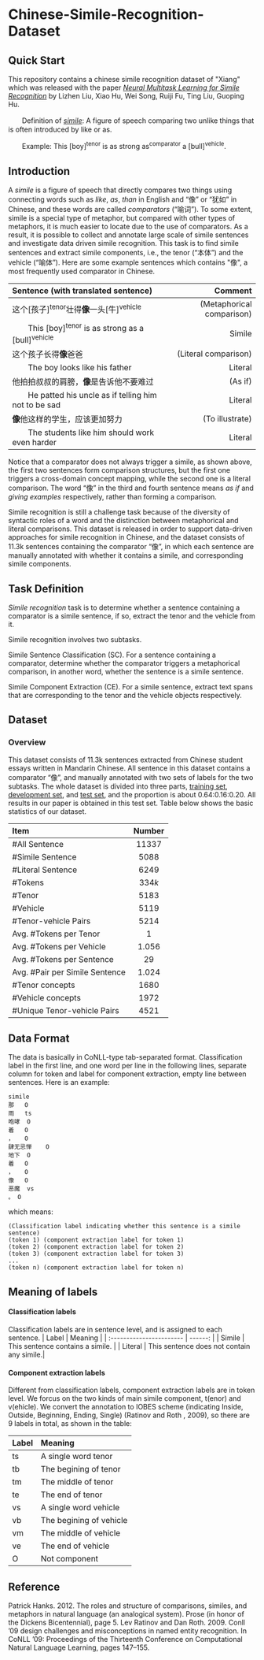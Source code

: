 # Chinese-Simile-Recognition-Dataset

## Quick Start
This repository contains a chinese simile recognition dataset of "Xiang" which was released with the paper [*Neural Multitask Learning for Simile Recognition*](http://aclweb.org/anthology/D18-1183) by Lizhen Liu, Xiao Hu, Wei Song, Ruiji Fu, Ting Liu, Guoping Hu.

　　Definition of [*simile*](https://www.merriam-webster.com/dictionary/simile): A figure of speech comparing two unlike things that is often introduced by like or as.

　　Example: This [boy]<sup>tenor</sup> is as strong as<sup>comparator</sup> a [bull]<sup>vehicle</sup>.

## Introduction
A *simile* is a figure of speech that directly compares two things using connecting words such as *like*, *as*, *than* in English and
“像” or “犹如” in Chinese, and these words are called *comparators* (“喻词”). To some extent, simile is a special type of metaphor, but compared with other types of metaphors, it is much easier to locate due to the use of comparators. As a result, it is possible to collect and annotate large scale of simile sentences and investigate data driven simile recognition. This task is to find simile sentences and extract simile components, i.e., the tenor (“本体”) and the vehicle (“喻体”). Here are some example sentences which contains "像", a most frequently used comparator in Chinese.

| Sentence (with translated sentence) | Comment |
| :----------------------- | ------: |
| 这个[孩子]<sup>tenor</sup>壮得**像**一头[牛]<sup>vehicle</sup> | (Metaphorical comparison) |
| 　　This [boy]<sup>tenor</sup> is as strong as a [bull]<sup>vehicle</sup> | Simile |
| 这个孩子长得**像**爸爸 | (Literal comparison) |
| 　　The boy looks like his father | Literal |
| 他拍拍叔叔的肩膀，**像**是告诉他不要难过 | (As if) |
| 　　He patted his uncle as if telling him not to be sad | Literal |
| **像**他这样的学生，应该更加努力 | (To illustrate) |
| 　　The students like him should work even harder | Literal |

Notice that a comparator does not always trigger a simile, as shown above, the first two sentences form comparison structures, but the first one triggers a cross-domain concept mapping, while the second one is a literal comparison. The word “像” in the third and fourth sentence means *as if* and *giving examples* respectively, rather than forming a comparison.

Simile recognition is still a challenge task because of the diversity of syntactic roles of a word and the distinction between metaphorical and literal comparisons. This dataset is released in order to support data-driven approaches for simile recognition in Chinese, and the dataset consists of 11.3k sentences containing the comparator “像”, in which each sentence are manually annotated with whether it contains a simile, and corresponding simile components.

## Task Definition
*Simile recognition* task is to determine whether a sentence containing a comparator is a simile sentence, if so, extract the tenor and the vehicle from it.

Simile recognition involves two subtasks.

Simile Sentence Classification (SC). For a sentence containing a comparator, determine whether the comparator triggers a metaphorical comparison, in another word, whether the sentence is a simile sentence.

Simile Component Extraction (CE). For a simile sentence, extract text spans that are corresponding to the tenor and the vehicle objects respectively.

## Dataset
### Overview
This dataset consists of 11.3k sentences extracted from Chinese student essays written in Mandarin Chinese. All sentence in this dataset contains a comparator “像”, and manually annotated with two sets of labels for the two subtasks. The whole dataset is divided into three parts, [training set](https://github.com/lingershaw/Chinese-Simile-Recognition-Dataset/blob/master/Chinese-Simile-Recognition-Dataset-Train.csv), [development set](https://github.com/lingershaw/Chinese-Simile-Recognition-Dataset/blob/master/Chinese-Simile-Recognition-Dataset-Dev.csv), and [test set](https://github.com/lingershaw/Chinese-Simile-Recognition-Dataset/blob/master/Chinese-Simile-Recognition-Dataset-Test.csv), and the proportion is about 0.64:0.16:0.20. All results in our paper is obtained in this test set. Table below shows the basic statistics of our dataset.

| Item | Number |
| :----------------------- | :------: |
|\#All Sentence | 11337  |
|\#Simile Sentence | 5088  |
|\#Literal Sentence | 6249 |
|\#Tokens | 334*k* |
|\#Tenor | 5183 |
|\#Vehicle | 5119 |
|\#Tenor-vehicle Pairs | 5214 |
|Avg. \#Tokens per Tenor | 1 |
|Avg. \#Tokens per Vehicle | 1.056 |
|Avg. \#Tokens per Sentence | 29 |
|Avg. \#Pair per Simile Sentence | 1.024 |
|\#Tenor concepts | 1680 |
|\#Vehicle concepts | 1972 |
|\#Unique Tenor-vehicle Pairs | 4521 |

## Data Format
The data is basically in CoNLL-type tab-separated format. Classification label in the first line, and one word per line in the following lines, separate column for token and label for component extraction, empty line between sentences. Here is an example:

    simile
    那	O
    雨	ts
    咆哮	O
    着	O
    ，	O
    肆无忌惮	O
    地下	O
    着	O
    ，	O
    像	O
    恶魔	vs
    。 O
    

which means:

    (Classification label indicating whether this sentence is a simile sentence)
    (token 1) (component extraction label for token 1)
    (token 2) (component extraction label for token 2)
    (token 3) (component extraction label for token 3)
    ...
    (token n) (component extraction label for token n)

## Meaning of labels
#### Classification labels
Classification labels are in sentence level, and is assigned to each sentence.
| Label | Meaning |
| :----------------------- | ------: |
| Simile | This sentence contains a simile. |
| Literal | This sentence does not contain any simile.|
#### Component extraction labels
Different from classification labels, component extraction labels are in token level. We forcus on the two kinds of main simile component, t(enor) and v(ehicle). We convert the annotation to IOBES scheme (indicating Inside, Outside, Beginning, Ending, Single) (Ratinov and Roth , 2009), so there are 9 labels in total, as shown in the table:

| Label | Meaning |
| :----------------------- | :------ |
| ts | A single word tenor |
| tb | The begining of tenor |
| tm | The middle of tenor |
| te | The end of tenor |
| vs | A single word vehicle |
| vb | The begining of vehicle |
| vm | The middle of vehicle |
| ve | The end of vehicle |
| O | Not component |

## Reference
Patrick Hanks. 2012. The roles and structure of comparisons, similes, and metaphors in natural language (an analogical system). Prose (in honor of the Dickens Bicentennial), page 5.
Lev Ratinov and Dan Roth. 2009. Conll ’09 design challenges and misconceptions in named entity recognition. In CoNLL ’09: Proceedings of
the Thirteenth Conference on Computational Natural Language Learning, pages 147–155.
